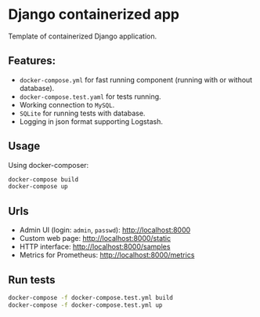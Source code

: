 # Django containerized app
Template of containerized Django application.

## Features:
- `docker-compose.yml` for fast running component (running with or without database).
- `docker-compose.test.yaml` for tests running.
- Working connection to `MySQL`.
- `SQLite` for running tests with database.
- Logging in json format supporting Logstash.

## Usage
Using docker-composer:
~~~bash
docker-compose build
docker-compose up
~~~

## Urls
- Admin UI (login: `admin`, `passwd`): <http://localhost:8000>
- Custom web page: <http://localhost:8000/static>
- HTTP interface: <http://localhost:8000/samples>
- Metrics for Prometheus: <http://localhost:8000/metrics>

## Run tests
~~~bash
docker-compose -f docker-compose.test.yml build
docker-compose -f docker-compose.test.yml up
~~~
